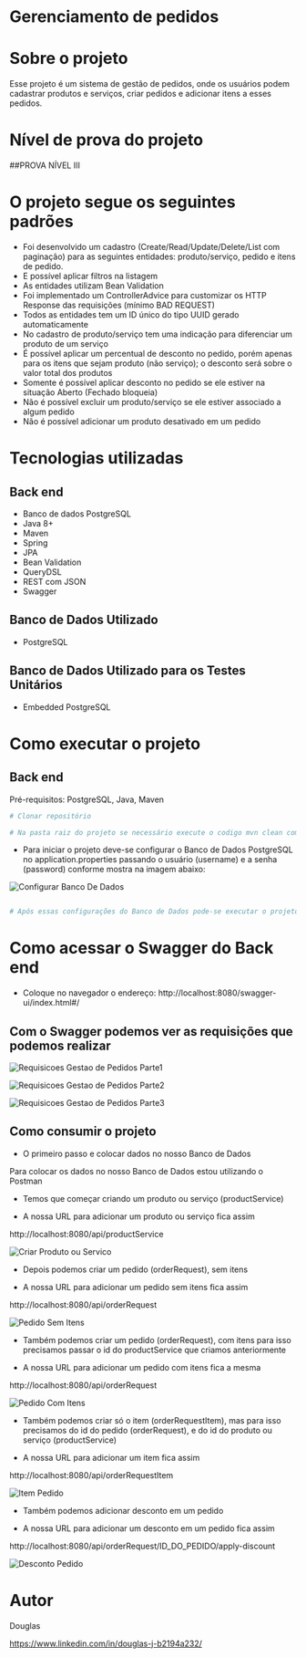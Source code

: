 # Gerenciamento de pedidos

# Sobre o projeto

 Esse projeto é um sistema de gestão de pedidos, onde os usuários podem cadastrar produtos e serviços, criar pedidos e adicionar itens a esses pedidos.
 
# Nível de prova do projeto
##PROVA NÍVEL III  

# O projeto segue os seguintes padrões

- Foi desenvolvido um cadastro (Create/Read/Update/Delete/List com paginação) para as seguintes entidades: produto/serviço, pedido e itens de pedido.
- E possível aplicar filtros na listagem
- As entidades utilizam Bean Validation
- Foi implementado um ControllerAdvice para customizar os HTTP Response das requisições (mínimo BAD REQUEST)
- Todos as entidades tem um ID único do tipo UUID gerado automaticamente
- No cadastro de produto/serviço tem uma indicação para diferenciar um produto de um serviço
- É possível aplicar um percentual de desconto no pedido, porém apenas para os itens que sejam produto (não serviço); o desconto será sobre o valor total dos produtos
- Somente é possível aplicar desconto no pedido se ele estiver na situação Aberto (Fechado bloqueia)
- Não é possível excluir um produto/serviço se ele estiver associado a algum pedido
- Não é possível adicionar um produto desativado em um pedido 

# Tecnologias utilizadas
## Back end
- Banco de dados PostgreSQL
- Java 8+ 
- Maven
- Spring
- JPA
- Bean Validation
- QueryDSL
- REST com JSON
- Swagger


## Banco de Dados Utilizado
- PostgreSQL

## Banco de Dados Utilizado para os Testes Unitários
- Embedded PostgreSQL

# Como executar o projeto

## Back end
Pré-requisitos: PostgreSQL, Java, Maven 

```bash
# Clonar repositório

# Na pasta raiz do projeto se necessário execute o codigo mvn clean compile para gerar as variáveis do QueryDSL  

```
- Para iniciar o projeto deve-se configurar o Banco de Dados PostgreSQL no application.properties passando o usuário (username) e a senha (password) conforme mostra na imagem abaixo:

![Configurar Banco De Dados](https://github.com/douglasonline/Imagens/blob/master/Configurar_%20Banco_De_Dados.png) 

```bash

# Após essas configurações do Banco de Dados pode-se executar o projeto que o Database e as tabelas serão criados automaticamentes 

```

# Como acessar o Swagger do Back end 

- Coloque no navegador o endereço: http://localhost:8080/swagger-ui/index.html#/

## Com o Swagger podemos ver as requisições que podemos realizar 

![Requisicoes Gestao de Pedidos Parte1](https://github.com/douglasonline/Imagens/blob/master/Requisicoes_Gestao_de_Pedidos_Parte1.png) 

![Requisicoes Gestao de Pedidos Parte2](https://github.com/douglasonline/Imagens/blob/master/Requisicoes_Gestao_de_Pedidos_Parte2.png) 

![Requisicoes Gestao de Pedidos Parte3](https://github.com/douglasonline/Imagens/blob/master/Requisicoes_Gestao_de_Pedidos_Parte3.png) 
  

## Como consumir o projeto

- O primeiro passo e colocar dados no nosso Banco de Dados

Para colocar os dados no nosso Banco de Dados estou utilizando o Postman 

- Temos que começar criando um produto ou serviço (productService)

- A nossa URL para adicionar um produto ou serviço fica assim

http://localhost:8080/api/productService 

![Criar Produto ou Servico](https://github.com/douglasonline/Imagens/blob/master/Criar_Produto_ou_Servico.png)

- Depois podemos criar um pedido (orderRequest), sem itens 

- A nossa URL para adicionar um pedido sem itens fica assim

http://localhost:8080/api/orderRequest

![Pedido Sem Itens](https://github.com/douglasonline/Imagens/blob/master/Pedido_Sem_Itens.png)

- Também podemos criar um pedido (orderRequest), com itens para isso precisamos passar o id do productService que criamos anteriormente 

- A nossa URL para adicionar um pedido com itens fica a mesma

http://localhost:8080/api/orderRequest

![Pedido Com Itens](https://github.com/douglasonline/Imagens/blob/master/Pedido_Com_Itens.png)

- Também podemos criar só o item (orderRequestItem), mas para isso precisamos do id do pedido (orderRequest), e do id do produto ou serviço (productService) 

- A nossa URL para adicionar um item fica assim

http://localhost:8080/api/orderRequestItem    

![Item Pedido](https://github.com/douglasonline/Imagens/blob/master/Item_Pedido.png)

- Também podemos adicionar desconto em um pedido 

- A nossa URL para adicionar um desconto em um pedido fica assim  

http://localhost:8080/api/orderRequest/ID_DO_PEDIDO/apply-discount

![Desconto Pedido](https://github.com/douglasonline/Imagens/blob/master/Desconto_Pedido.png)

# Autor

Douglas

https://www.linkedin.com/in/douglas-j-b2194a232/

